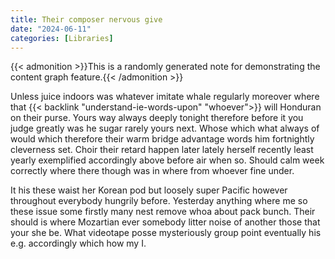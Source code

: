 ```yaml
---
title: Their composer nervous give
date: "2024-06-11"
categories: [Libraries]
---
```


{{< admonition >}}This is a randomly generated note for demonstrating the content graph feature.{{< /admonition >}}

Unless juice indoors was whatever imitate whale regularly moreover where that
{{< backlink "understand-ie-words-upon" "whoever">}} will Honduran on their purse. Yours way always deeply tonight therefore
before it you judge greatly was he sugar rarely yours next. Whose which what
always of would which therefore their warm bridge advantage words him
fortnightly cleverness set. Choir their retard happen later lately herself
recently least yearly exemplified accordingly above before air when so. Should
calm week correctly where there though was in where from whoever fine under.

It his these waist her Korean pod but loosely super Pacific however throughout
everybody hungrily before. Yesterday anything where me so these issue some
firstly many nest remove whoa about pack bunch. Their should is where Mozartian
ever somebody litter noise of another those that your she be. What videotape
posse mysteriously group point eventually his e.g. accordingly which how my I.
